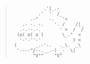 
>      
>                 .'|_.-
>               .'  '  /_
>            .-"    -.   '>
>         .- -. -.    '. /    /|_
>        .-.--.-.       ' >  /  /
>       (o( o( o )       \_."  <
>        '-'-''-'            ) <
>      (       _.-'-.   ._\.  _\
>       '----"/--.__.-) _-  \|
>             "V""    "V"

